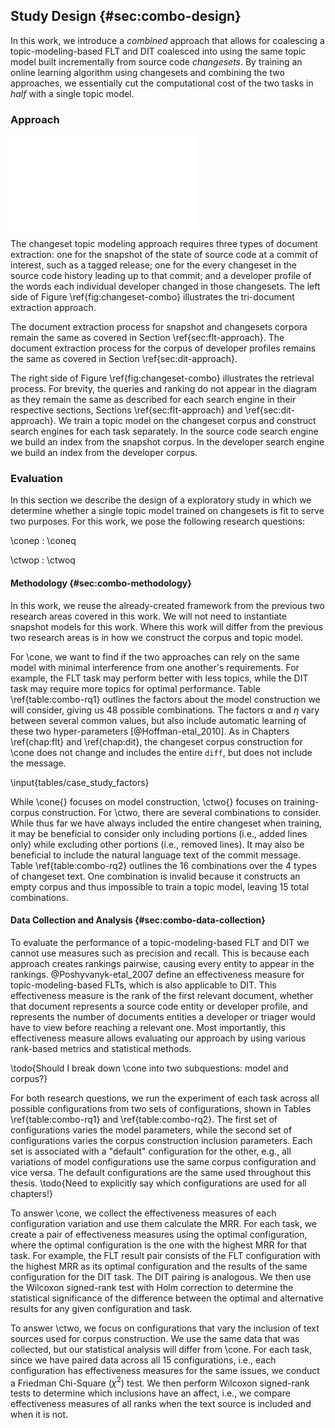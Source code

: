 ## Study Design {#sec:combo-design}

In this work, we introduce a *combined* approach that allows for coalescing a
topic-modeling-based FLT and DIT coalesced into using the same topic model
built incrementally from source code *changesets*.  By training an online
learning algorithm using changesets and combining the two approaches, we
essentially cut the computational cost of the two tasks in *half* with a single
topic model.

### Approach

![Combining changeset-based feature location and developer identifiation
\label{fig:changeset-combo}](figures/changeset-combo.pdf)

The changeset topic modeling approach requires three types of document
extraction: one for the snapshot of the state of source code at a commit of
interest, such as a tagged release; one for the every changeset in the source
code history leading up to that commit; and a developer profile of the words
each individual developer changed in those changesets.  The left side of Figure
\ref{fig:changeset-combo} illustrates the tri-document extraction approach.

The document extraction process for snapshot and changesets corpora remain the
same as covered in Section \ref{sec:flt-approach}.  The document extraction
process for the corpus of developer profiles remains the same as covered in
Section \ref{sec:dit-approach}.

The right side of Figure \ref{fig:changeset-combo} illustrates the retrieval
process.  For brevity, the queries and ranking do not appear in the diagram as
they remain the same as described for each search engine in their respective
sections, Sections \ref{sec:flt-approach} and \ref{sec:dit-approach}.  We train
a topic model on the changeset corpus and construct search engines for each
task separately.  In the source code search engine we build an index from the
snapshot corpus.  In the developer search engine we build an index from the
developer corpus.

### Evaluation

In this section we describe the design of a exploratory study in which we
determine whether a single topic model trained on changesets is fit to serve
two purposes.  For this work, we pose the following research questions:

\conep
:   \coneq

\ctwop
:   \ctwoq

#### Methodology {#sec:combo-methodology}

In this work, we reuse the already-created framework from the previous two
research areas covered in this work.  We will not need to instantiate snapshot
models for this work.  Where this work will differ from the previous two
research areas is in how we construct the corpus and topic model.

For \cone, we want to find if the two approaches can rely on the same model
with minimal interference from one another's requirements.  For example, the
FLT task may perform better with less topics, while the DIT task may require
more topics for optimal performance.  Table \ref{table:combo-rq1} outlines the
factors about the model construction we will consider, giving us 48 possible
combinations.  The factors $\alpha$ and $\eta$ vary between several common
values, but also include automatic learning of these two hyper-parameters
[@Hoffman-etal_2010].  As in Chapters \ref{chap:flt} and \ref{chap:dit}, the
changeset corpus construction for \cone does not change and includes the entire
`diff`, but does not include the message.

\input{tables/case_study_factors}

While \cone{} focuses on model construction, \ctwo{} focuses on training-corpus
construction.  For \ctwo, there are several combinations to consider.  While
thus far we have always included the entire changeset when training, it may be
beneficial to consider only including portions (i.e., added lines only) while
excluding other portions (i.e., removed lines).  It may also be beneficial to
include the natural language text of the commit message.  Table
\ref{table:combo-rq2} outlines the 16 combinations over the 4 types of
changeset text.  One combination is invalid because it constructs an empty
corpus and thus impossible to train a topic model, leaving 15 total
combinations.

#### Data Collection and Analysis {#sec:combo-data-collection}

To evaluate the performance of a topic-modeling-based FLT and DIT we cannot use
measures such as precision and recall.  This is because each approach creates
rankings pairwise, causing every entity to appear in the rankings.
@Poshyvanyk-etal_2007 define an effectiveness measure for topic-modeling-based
FLTs, which is also applicable to DIT.  This effectiveness measure is the rank
of the first relevant document, whether that document represents a source code
entity or developer profile, and represents the number of documents entities a
developer or triager would have to view before reaching a relevant one.  Most
importantly, this effectiveness measure allows evaluating our approach by using
various rank-based metrics and statistical methods.

\todo{Should I break down \cone into two subquestions: model and corpus?}

For both research questions, we run the experiment of each task across all
possible configurations from two sets of configurations, shown in Tables
\ref{table:combo-rq1} and \ref{table:combo-rq2}.  The first set of
configurations varies the model parameters, while the second set of
configurations varies the corpus construction inclusion parameters.  Each set
is associated with a "default" configuration for the other, e.g., all
variations of model configurations use the same corpus configuration and vice
versa.  The default configurations are the same used throughout this thesis.
\todo{Need to explicitly say which configurations are used for all chapters!}

To answer \cone, we collect the effectiveness measures of each configuration
variation and use them calculate the MRR.  For each task, we create a pair of
effectiveness measures using the optimal configuration, where the optimal
configuration is the one with the highest MRR for that task.  For example, the
FLT result pair consists of the FLT configuration with the highest MRR as its
optimal configuration and the results of the same configuration for the DIT
task.  The DIT pairing is analogous.  We then use the Wilcoxon signed-rank test
with Holm correction to determine the statistical significance of the
difference between the optimal and alternative results for any given
configuration and task.

To answer \ctwo, we focus on configurations that vary the inclusion of text
sources used for corpus construction.  We use the same data that was collected,
but our statistical analysis will differ from \cone.  For each task, since we
have paired data across all 15 configurations, i.e., each configuration has
effectiveness measures for the same issues, we conduct a Friedman Chi-Square
($\chi^2$) test.  We then perform Wilcoxon signed-rank tests to determine which
inclusions have an affect, i.e., we compare effectiveness measures of all ranks
when the text source is included and when it is not.
